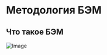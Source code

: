 # Методология БЭМ

## Что такое БЭМ

![Image](https://github.com/bem/bem-method/blob/master/images/search.ru.png)
